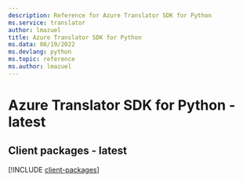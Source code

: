 ```yaml
---
description: Reference for Azure Translator SDK for Python
ms.service: translator
author: lmazuel
title: Azure Translator SDK for Python
ms.data: 08/19/2022
ms.devlang: python
ms.topic: reference
ms.author: lmazuel
---
```

# Azure Translator SDK for Python - latest

## Client packages - latest
[!INCLUDE [client-packages](translator-client-index.md)]